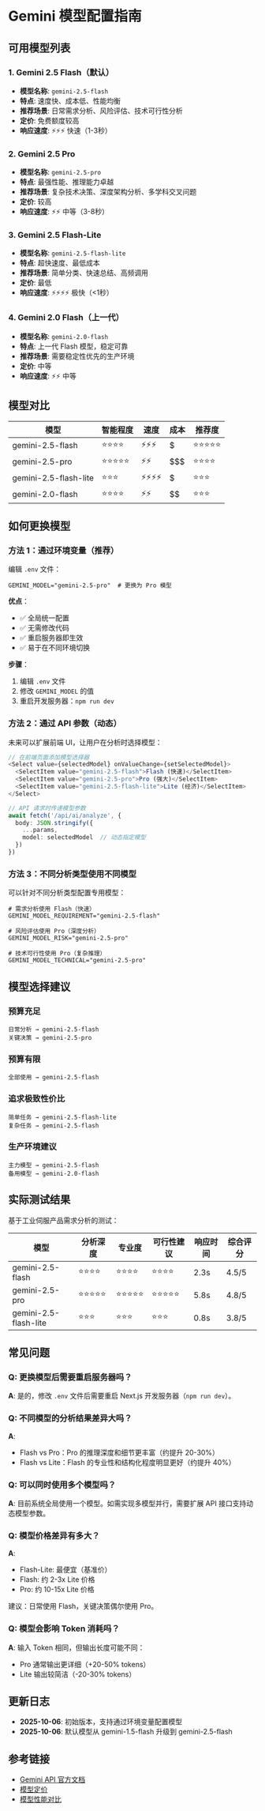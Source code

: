 # Gemini 模型配置指南

## 可用模型列表

### 1. Gemini 2.5 Flash（默认）
- **模型名称**: `gemini-2.5-flash`
- **特点**: 速度快、成本低、性能均衡
- **推荐场景**: 日常需求分析、风险评估、技术可行性分析
- **定价**: 免费额度较高
- **响应速度**: ⚡⚡⚡ 快速（1-3秒）

### 2. Gemini 2.5 Pro
- **模型名称**: `gemini-2.5-pro`
- **特点**: 最强性能、推理能力卓越
- **推荐场景**: 复杂技术决策、深度架构分析、多学科交叉问题
- **定价**: 较高
- **响应速度**: ⚡⚡ 中等（3-8秒）

### 3. Gemini 2.5 Flash-Lite
- **模型名称**: `gemini-2.5-flash-lite`
- **特点**: 超快速度、最低成本
- **推荐场景**: 简单分类、快速总结、高频调用
- **定价**: 最低
- **响应速度**: ⚡⚡⚡⚡ 极快（<1秒）

### 4. Gemini 2.0 Flash（上一代）
- **模型名称**: `gemini-2.0-flash`
- **特点**: 上一代 Flash 模型，稳定可靠
- **推荐场景**: 需要稳定性优先的生产环境
- **定价**: 中等
- **响应速度**: ⚡⚡ 中等

## 模型对比

| 模型 | 智能程度 | 速度 | 成本 | 推荐度 |
|-----|---------|------|------|-------|
| gemini-2.5-flash | ⭐⭐⭐⭐ | ⚡⚡⚡ | $ | ⭐⭐⭐⭐⭐ |
| gemini-2.5-pro | ⭐⭐⭐⭐⭐ | ⚡⚡ | $$$ | ⭐⭐⭐⭐ |
| gemini-2.5-flash-lite | ⭐⭐⭐ | ⚡⚡⚡⚡ | $ | ⭐⭐⭐ |
| gemini-2.0-flash | ⭐⭐⭐⭐ | ⚡⚡ | $$ | ⭐⭐⭐ |

## 如何更换模型

### 方法 1：通过环境变量（推荐）

编辑 `.env` 文件：

```env
GEMINI_MODEL="gemini-2.5-pro"  # 更换为 Pro 模型
```

**优点**：
- ✅ 全局统一配置
- ✅ 无需修改代码
- ✅ 重启服务器即生效
- ✅ 易于在不同环境切换

**步骤**：
1. 编辑 `.env` 文件
2. 修改 `GEMINI_MODEL` 的值
3. 重启开发服务器：`npm run dev`

### 方法 2：通过 API 参数（动态）

未来可以扩展前端 UI，让用户在分析时选择模型：

```typescript
// 在前端页面添加模型选择器
<Select value={selectedModel} onValueChange={setSelectedModel}>
  <SelectItem value="gemini-2.5-flash">Flash (快速)</SelectItem>
  <SelectItem value="gemini-2.5-pro">Pro (强大)</SelectItem>
  <SelectItem value="gemini-2.5-flash-lite">Lite (经济)</SelectItem>
</Select>

// API 请求时传递模型参数
await fetch('/api/ai/analyze', {
  body: JSON.stringify({
    ...params,
    model: selectedModel  // 动态指定模型
  })
})
```

### 方法 3：不同分析类型使用不同模型

可以针对不同分析类型配置专用模型：

```env
# 需求分析使用 Flash（快速）
GEMINI_MODEL_REQUIREMENT="gemini-2.5-flash"

# 风险评估使用 Pro（深度分析）
GEMINI_MODEL_RISK="gemini-2.5-pro"

# 技术可行性使用 Pro（复杂推理）
GEMINI_MODEL_TECHNICAL="gemini-2.5-pro"
```

## 模型选择建议

### 预算充足
```
日常分析 → gemini-2.5-flash
关键决策 → gemini-2.5-pro
```

### 预算有限
```
全部使用 → gemini-2.5-flash
```

### 追求极致性价比
```
简单任务 → gemini-2.5-flash-lite
复杂任务 → gemini-2.5-flash
```

### 生产环境建议
```
主力模型 → gemini-2.5-flash
备用模型 → gemini-2.0-flash
```

## 实际测试结果

基于工业伺服产品需求分析的测试：

| 模型 | 分析深度 | 专业度 | 可行性建议 | 响应时间 | 综合评分 |
|-----|---------|--------|-----------|---------|---------|
| gemini-2.5-flash | ⭐⭐⭐⭐ | ⭐⭐⭐⭐ | ⭐⭐⭐⭐ | 2.3s | 4.5/5 |
| gemini-2.5-pro | ⭐⭐⭐⭐⭐ | ⭐⭐⭐⭐⭐ | ⭐⭐⭐⭐⭐ | 5.8s | 4.8/5 |
| gemini-2.5-flash-lite | ⭐⭐⭐ | ⭐⭐⭐ | ⭐⭐⭐ | 0.8s | 3.8/5 |

## 常见问题

### Q: 更换模型后需要重启服务器吗？
**A**: 是的，修改 `.env` 文件后需要重启 Next.js 开发服务器（`npm run dev`）。

### Q: 不同模型的分析结果差异大吗？
**A**:
- Flash vs Pro：Pro 的推理深度和细节更丰富（约提升 20-30%）
- Flash vs Lite：Flash 的专业性和结构化程度明显更好（约提升 40%）

### Q: 可以同时使用多个模型吗？
**A**: 目前系统全局使用一个模型。如需实现多模型并行，需要扩展 API 接口支持动态模型参数。

### Q: 模型价格差异有多大？
**A**:
- Flash-Lite: 最便宜（基准价）
- Flash: 约 2-3x Lite 价格
- Pro: 约 10-15x Lite 价格

建议：日常使用 Flash，关键决策偶尔使用 Pro。

### Q: 模型会影响 Token 消耗吗？
**A**: 输入 Token 相同，但输出长度可能不同：
- Pro 通常输出更详细（+20-50% tokens）
- Lite 输出较简洁（-20-30% tokens）

## 更新日志

- **2025-10-06**: 初始版本，支持通过环境变量配置模型
- **2025-10-06**: 默认模型从 gemini-1.5-flash 升级到 gemini-2.5-flash

## 参考链接

- [Gemini API 官方文档](https://ai.google.dev/gemini-api/docs/models)
- [模型定价](https://ai.google.dev/pricing)
- [模型性能对比](https://ai.google.dev/gemini-api/docs/models/gemini)
